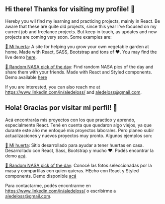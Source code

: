 ## Hi there! Thanks for visiting my profile! 🤗

Hereby you wil find my learning and practicing projects, mainly in React. Be aware that these are quite old projects, since this year I've focused on my current job and freelance projects.  But keep in touch, as updates and new projects are coming very soon.
Some examples are:

[🌱 Mi huerta](https://github.com/aledeloss/mi-huerta): A site for helping you grow your own vegetable garden at home. Made with React, SASS, Bootstrap and tons of ❤️. You may find the live demo [here](https://mi-huerta.vercel.app/).

[🚀 Random NASA pick of the day](https://github.com/aledeloss/nasa-photos): Find random NASA pics of the day and share them with your friends. Made with React and Styled components. Demo available [here](https://nasa-photos-eosin.vercel.app/)

If you are interested, you can also reach me at https://www.linkedin.com/in/aledeloss/ and aledeloss@gmail.com.


## Hola! Gracias por visitar mi perfil! 🤗

Acá encontrarás mis proyectos con los que practico y aprendo, especialmente React. Tené en cuenta que quedaron algo viejos, ya que durante este año me enfoqué mis proyectos laborales. Pero planeo subir actualizaciones y nuevos proyectos muy pronto. Algunos ejemplos son:

[🌱 Mi huerta](https://github.com/aledeloss/mi-huerta): Sitio desarrollado para ayudar a tener huertas en casa. Desarrollado con React, Sass, Bootstrap y mucho ❤️. Podés encontrar la demo [acá](https://mi-huerta.vercel.app/).

[🚀 Random NASA pick of the day](https://github.com/aledeloss/nasa-photos): Conocé las fotos seleccionadas por la masa y compartilas con quien quieras. HEcho con React y Styled components. Demo disponible [acá](https://nasa-photos-eosin.vercel.app/)

Para contactarme, podés encontrarme en https://www.linkedin.com/in/aledeloss/ o escribirme a aledeloss@gmail.com.
